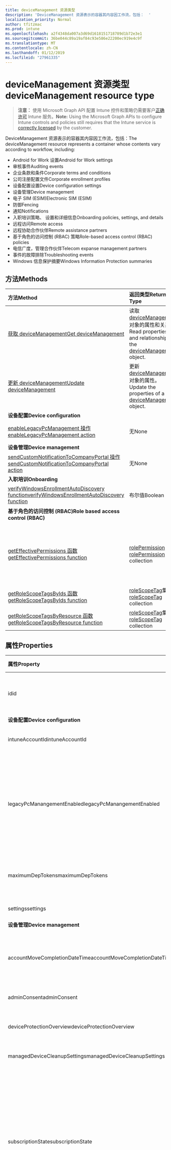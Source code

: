 ```yaml
---
title: deviceManagement 资源类型
description: 'DeviceManagement 资源表示的容器其内容因工作流，包括：  '
localization_priority: Normal
author: tfitzmac
ms.prod: intune
ms.openlocfilehash: a2f4348da007a3d69d1618151718789d1b72e3e1
ms.sourcegitcommit: 36be044c89a19af84c93e586e22200ec919e4c9f
ms.translationtype: MT
ms.contentlocale: zh-CN
ms.lasthandoff: 01/12/2019
ms.locfileid: "27961335"
---
```

# <a name="devicemanagement-resource-type"></a><span data-ttu-id="40a76-103">deviceManagement 资源类型</span><span class="sxs-lookup"><span data-stu-id="40a76-103">deviceManagement resource type</span></span>

> <span data-ttu-id="40a76-104">**注意：** 使用 Microsoft Graph API 配置 Intune 控件和策略仍需要客户[正确许可](https://go.microsoft.com/fwlink/?linkid=839381) Intune 服务。</span><span class="sxs-lookup"><span data-stu-id="40a76-104">**Note:** Using the Microsoft Graph APIs to configure Intune controls and policies still requires that the Intune service is [correctly licensed](https://go.microsoft.com/fwlink/?linkid=839381) by the customer.</span></span>

<span data-ttu-id="40a76-105">DeviceManagement 资源表示的容器其内容因工作流，包括：</span><span class="sxs-lookup"><span data-stu-id="40a76-105">The deviceManagement resource represents a container whose contents vary according to workflow, including:</span></span>  

- <span data-ttu-id="40a76-106">Android for Work 设置</span><span class="sxs-lookup"><span data-stu-id="40a76-106">Android for Work settings</span></span>
- <span data-ttu-id="40a76-107">审核事件</span><span class="sxs-lookup"><span data-stu-id="40a76-107">Auditing events</span></span>
- <span data-ttu-id="40a76-108">企业条款和条件</span><span class="sxs-lookup"><span data-stu-id="40a76-108">Corporate terms and conditions</span></span> 
- <span data-ttu-id="40a76-109">公司注册配置文件</span><span class="sxs-lookup"><span data-stu-id="40a76-109">Corporate enrollment profiles</span></span>
- <span data-ttu-id="40a76-110">设备配置设置</span><span class="sxs-lookup"><span data-stu-id="40a76-110">Device configuration settings</span></span>
- <span data-ttu-id="40a76-111">设备管理</span><span class="sxs-lookup"><span data-stu-id="40a76-111">Device management</span></span>
- <span data-ttu-id="40a76-112">电子 SIM (ESIM)</span><span class="sxs-lookup"><span data-stu-id="40a76-112">Electronic SIM (ESIM)</span></span>
- <span data-ttu-id="40a76-113">防御</span><span class="sxs-lookup"><span data-stu-id="40a76-113">Fencing</span></span>
- <span data-ttu-id="40a76-114">通知</span><span class="sxs-lookup"><span data-stu-id="40a76-114">Notifications</span></span>
- <span data-ttu-id="40a76-115">入职培训策略、 设置和详细信息</span><span class="sxs-lookup"><span data-stu-id="40a76-115">Onboarding policies, settings, and details</span></span>
- <span data-ttu-id="40a76-116">远程访问</span><span class="sxs-lookup"><span data-stu-id="40a76-116">Remote access</span></span>
- <span data-ttu-id="40a76-117">远程协助合作伙伴</span><span class="sxs-lookup"><span data-stu-id="40a76-117">Remote assistance partners</span></span>
- <span data-ttu-id="40a76-118">基于角色的访问控制 (RBAC) 策略</span><span class="sxs-lookup"><span data-stu-id="40a76-118">Role-based access control (RBAC) policies</span></span>
- <span data-ttu-id="40a76-119">电信广度，管理合作伙伴</span><span class="sxs-lookup"><span data-stu-id="40a76-119">Telecom expanse management partners</span></span>
- <span data-ttu-id="40a76-120">事件的故障排除</span><span class="sxs-lookup"><span data-stu-id="40a76-120">Troubleshooting events</span></span>
- <span data-ttu-id="40a76-121">Windows 信息保护摘要</span><span class="sxs-lookup"><span data-stu-id="40a76-121">Windows Information Protection summaries</span></span>

## <a name="methods"></a><span data-ttu-id="40a76-122">方法</span><span class="sxs-lookup"><span data-stu-id="40a76-122">Methods</span></span>
|<span data-ttu-id="40a76-123">方法</span><span class="sxs-lookup"><span data-stu-id="40a76-123">Method</span></span>|<span data-ttu-id="40a76-124">返回类型</span><span class="sxs-lookup"><span data-stu-id="40a76-124">Return Type</span></span>|<span data-ttu-id="40a76-125">说明</span><span class="sxs-lookup"><span data-stu-id="40a76-125">Description</span></span>|
|:---|:---|:---|
|[<span data-ttu-id="40a76-126">获取 deviceManagement</span><span class="sxs-lookup"><span data-stu-id="40a76-126">Get deviceManagement</span></span>](../api/intune-shared-devicemanagement-get.md)|<span data-ttu-id="40a76-127">读取 [deviceManagement](../resources/intune-shared-devicemanagement.md) 对象的属性和关系。</span><span class="sxs-lookup"><span data-stu-id="40a76-127">Read properties and relationships of the [deviceManagement](../resources/intune-shared-devicemanagement.md) object.</span></span>|
|[<span data-ttu-id="40a76-128">更新 deviceManagement</span><span class="sxs-lookup"><span data-stu-id="40a76-128">Update deviceManagement</span></span>](../api/intune-shared-devicemanagement-update.md)|<span data-ttu-id="40a76-129">更新 [deviceManagement](../resources/intune-shared-devicemanagement.md) 对象的属性。</span><span class="sxs-lookup"><span data-stu-id="40a76-129">Update the properties of a [deviceManagement](../resources/intune-shared-devicemanagement.md) object.</span></span>|
|<span data-ttu-id="40a76-130">**设备配置**</span><span class="sxs-lookup"><span data-stu-id="40a76-130">**Device configuration**</span></span>|
|[<span data-ttu-id="40a76-131">enableLegacyPcManagement 操作</span><span class="sxs-lookup"><span data-stu-id="40a76-131">enableLegacyPcManagement action</span></span>](../api/intune-shared-devicemanagement-enablelegacypcmanagement.md)|<span data-ttu-id="40a76-132">无</span><span class="sxs-lookup"><span data-stu-id="40a76-132">None</span></span>|<span data-ttu-id="40a76-133">尚未记录</span><span class="sxs-lookup"><span data-stu-id="40a76-133">Not yet documented</span></span>|
|<span data-ttu-id="40a76-134">**设备管理**</span><span class="sxs-lookup"><span data-stu-id="40a76-134">**Device management**</span></span>|
|[<span data-ttu-id="40a76-135">sendCustomNotificationToCompanyPortal 操作</span><span class="sxs-lookup"><span data-stu-id="40a76-135">sendCustomNotificationToCompanyPortal action</span></span>](../api/intune-shared-devicemanagement-sendcustomnotificationtocompanyportal.md)|<span data-ttu-id="40a76-136">无</span><span class="sxs-lookup"><span data-stu-id="40a76-136">None</span></span>|<span data-ttu-id="40a76-137">尚未记录</span><span class="sxs-lookup"><span data-stu-id="40a76-137">Not yet documented</span></span>|
|<span data-ttu-id="40a76-138">**入职培训**</span><span class="sxs-lookup"><span data-stu-id="40a76-138">**Onboarding**</span></span>|
|[<span data-ttu-id="40a76-139">verifyWindowsEnrollmentAutoDiscovery function</span><span class="sxs-lookup"><span data-stu-id="40a76-139">verifyWindowsEnrollmentAutoDiscovery function</span></span>](../api/intune-shared-devicemanagement-verifywindowsenrollmentautodiscovery.md)|<span data-ttu-id="40a76-140">布尔值</span><span class="sxs-lookup"><span data-stu-id="40a76-140">Boolean</span></span>|<span data-ttu-id="40a76-141">尚未记录</span><span class="sxs-lookup"><span data-stu-id="40a76-141">Not yet documented</span></span>|
|<span data-ttu-id="40a76-142">**基于角色的访问控制 (RBAC)**</span><span class="sxs-lookup"><span data-stu-id="40a76-142">**Role based access control (RBAC)**</span></span>|
|[<span data-ttu-id="40a76-143">getEffectivePermissions 函数</span><span class="sxs-lookup"><span data-stu-id="40a76-143">getEffectivePermissions function</span></span>](../api/intune-shared-devicemanagement-geteffectivepermissions.md)|<span data-ttu-id="40a76-144">[rolePermission](../resources/intune-rbac-rolepermission.md) 集合</span><span class="sxs-lookup"><span data-stu-id="40a76-144">[rolePermission](../resources/intune-rbac-rolepermission.md) collection</span></span>|<span data-ttu-id="40a76-145">检索当前验证的用户的有效权限</span><span class="sxs-lookup"><span data-stu-id="40a76-145">Retrieves the effective permissions of the currently authenticated user</span></span>|
|[<span data-ttu-id="40a76-146">getRoleScopeTagsByIds 函数</span><span class="sxs-lookup"><span data-stu-id="40a76-146">getRoleScopeTagsByIds function</span></span>](../api/intune-shared-devicemanagement-getrolescopetagsbyids.md)|<span data-ttu-id="40a76-147">[roleScopeTag](../resources/intune-rbac-rolescopetag.md)集合</span><span class="sxs-lookup"><span data-stu-id="40a76-147">[roleScopeTag](../resources/intune-rbac-rolescopetag.md) collection</span></span>|<span data-ttu-id="40a76-148">尚未记录</span><span class="sxs-lookup"><span data-stu-id="40a76-148">Not yet documented</span></span>|
|[<span data-ttu-id="40a76-149">getRoleScopeTagsByResource 函数</span><span class="sxs-lookup"><span data-stu-id="40a76-149">getRoleScopeTagsByResource function</span></span>](../api/intune-shared-devicemanagement-getrolescopetagsbyresource.md)|<span data-ttu-id="40a76-150">[roleScopeTag](../resources/intune-rbac-rolescopetag.md)集合</span><span class="sxs-lookup"><span data-stu-id="40a76-150">[roleScopeTag](../resources/intune-rbac-rolescopetag.md) collection</span></span>|<span data-ttu-id="40a76-151">尚未记录</span><span class="sxs-lookup"><span data-stu-id="40a76-151">Not yet documented</span></span>|


## <a name="properties"></a><span data-ttu-id="40a76-152">属性</span><span class="sxs-lookup"><span data-stu-id="40a76-152">Properties</span></span>
|<span data-ttu-id="40a76-153">属性</span><span class="sxs-lookup"><span data-stu-id="40a76-153">Property</span></span>|<span data-ttu-id="40a76-154">类型</span><span class="sxs-lookup"><span data-stu-id="40a76-154">Type</span></span>|<span data-ttu-id="40a76-155">说明</span><span class="sxs-lookup"><span data-stu-id="40a76-155">Description</span></span>|
|:---|:---|:---|
|<span data-ttu-id="40a76-156">id</span><span class="sxs-lookup"><span data-stu-id="40a76-156">id</span></span>|<span data-ttu-id="40a76-157">字符串</span><span class="sxs-lookup"><span data-stu-id="40a76-157">String</span></span>|<span data-ttu-id="40a76-158">与设备关联的唯一标识符。</span><span class="sxs-lookup"><span data-stu-id="40a76-158">Unique identifier associated with the device.</span></span>|
|<span data-ttu-id="40a76-159">**设备配置**</span><span class="sxs-lookup"><span data-stu-id="40a76-159">**Device configuration**</span></span>|
|<span data-ttu-id="40a76-160">intuneAccountId</span><span class="sxs-lookup"><span data-stu-id="40a76-160">intuneAccountId</span></span>|<span data-ttu-id="40a76-161">Guid</span><span class="sxs-lookup"><span data-stu-id="40a76-161">Guid</span></span>|<span data-ttu-id="40a76-162">Intune 帐户 ID 给定租户</span><span class="sxs-lookup"><span data-stu-id="40a76-162">Intune Account ID for given tenant</span></span>|
|<span data-ttu-id="40a76-163">legacyPcManangementEnabled</span><span class="sxs-lookup"><span data-stu-id="40a76-163">legacyPcManangementEnabled</span></span>|<span data-ttu-id="40a76-164">Boolean</span><span class="sxs-lookup"><span data-stu-id="40a76-164">Boolean</span></span>|<span data-ttu-id="40a76-165">若要启用非 MDM 属性托管旧 PC 管理此帐户。</span><span class="sxs-lookup"><span data-stu-id="40a76-165">The property to enable Non-MDM managed legacy PC management for this account.</span></span> <span data-ttu-id="40a76-166">此属性是只读的。</span><span class="sxs-lookup"><span data-stu-id="40a76-166">This property is read-only.</span></span>|
|<span data-ttu-id="40a76-167">maximumDepTokens</span><span class="sxs-lookup"><span data-stu-id="40a76-167">maximumDepTokens</span></span>|<span data-ttu-id="40a76-168">Int32</span><span class="sxs-lookup"><span data-stu-id="40a76-168">Int32</span></span>|<span data-ttu-id="40a76-169">允许每个租户的 DEP 令牌的最大数量。</span><span class="sxs-lookup"><span data-stu-id="40a76-169">Maximum number of DEP tokens allowed per-tenant.</span></span>|
|<span data-ttu-id="40a76-170">settings</span><span class="sxs-lookup"><span data-stu-id="40a76-170">settings</span></span>|[<span data-ttu-id="40a76-171">deviceManagementSettings</span><span class="sxs-lookup"><span data-stu-id="40a76-171">deviceManagementSettings</span></span>](../resources/intune-deviceconfig-devicemanagementsettings.md)|<span data-ttu-id="40a76-172">帐户级别设置。</span><span class="sxs-lookup"><span data-stu-id="40a76-172">Account level settings.</span></span>|
|<span data-ttu-id="40a76-173">**设备管理**</span><span class="sxs-lookup"><span data-stu-id="40a76-173">**Device management**</span></span>|
|<span data-ttu-id="40a76-174">accountMoveCompletionDateTime</span><span class="sxs-lookup"><span data-stu-id="40a76-174">accountMoveCompletionDateTime</span></span>|<span data-ttu-id="40a76-175">DateTimeOffset</span><span class="sxs-lookup"><span data-stu-id="40a76-175">DateTimeOffset</span></span>|<span data-ttu-id="40a76-176">日期 & 时间时 scaleunits 之间移动租户数据。</span><span class="sxs-lookup"><span data-stu-id="40a76-176">The date & time when tenant data moved between scaleunits.</span></span>|
|<span data-ttu-id="40a76-177">adminConsent</span><span class="sxs-lookup"><span data-stu-id="40a76-177">adminConsent</span></span>|[<span data-ttu-id="40a76-178">adminConsent</span><span class="sxs-lookup"><span data-stu-id="40a76-178">adminConsent</span></span>](../resources/intune-devices-adminconsent.md)|<span data-ttu-id="40a76-179">管理许可信息。</span><span class="sxs-lookup"><span data-stu-id="40a76-179">Admin consent information.</span></span>|
|<span data-ttu-id="40a76-180">deviceProtectionOverview</span><span class="sxs-lookup"><span data-stu-id="40a76-180">deviceProtectionOverview</span></span>|[<span data-ttu-id="40a76-181">deviceProtectionOverview</span><span class="sxs-lookup"><span data-stu-id="40a76-181">deviceProtectionOverview</span></span>](../resources/intune-devices-deviceprotectionoverview.md)|<span data-ttu-id="40a76-182">设备 protection overview。</span><span class="sxs-lookup"><span data-stu-id="40a76-182">Device protection overview.</span></span>|
|<span data-ttu-id="40a76-183">managedDeviceCleanupSettings</span><span class="sxs-lookup"><span data-stu-id="40a76-183">managedDeviceCleanupSettings</span></span>|[<span data-ttu-id="40a76-184">managedDeviceCleanupSettings</span><span class="sxs-lookup"><span data-stu-id="40a76-184">managedDeviceCleanupSettings</span></span>](../resources/intune-devices-manageddevicecleanupsettings.md)|<span data-ttu-id="40a76-185">设备清理规则</span><span class="sxs-lookup"><span data-stu-id="40a76-185">Device cleanup rule</span></span>|
|<span data-ttu-id="40a76-186">subscriptionState</span><span class="sxs-lookup"><span data-stu-id="40a76-186">subscriptionState</span></span>|[<span data-ttu-id="40a76-187">deviceManagementSubscriptionState</span><span class="sxs-lookup"><span data-stu-id="40a76-187">deviceManagementSubscriptionState</span></span>](../resources/intune-devices-devicemanagementsubscriptionstate.md)|<span data-ttu-id="40a76-188">租户移动设备管理订阅状态。</span><span class="sxs-lookup"><span data-stu-id="40a76-188">Tenant mobile device management subscription state.</span></span> <span data-ttu-id="40a76-189">可取值为：`pending`、`active`、`warning`、`disabled`、`deleted`、`blocked`、`lockedOut`。</span><span class="sxs-lookup"><span data-stu-id="40a76-189">Possible values are: `pending`, `active`, `warning`, `disabled`, `deleted`, `blocked`, `lockedOut`.</span></span>|
|<span data-ttu-id="40a76-190">订阅</span><span class="sxs-lookup"><span data-stu-id="40a76-190">subscriptions</span></span>|[<span data-ttu-id="40a76-191">deviceManagementSubscriptions</span><span class="sxs-lookup"><span data-stu-id="40a76-191">deviceManagementSubscriptions</span></span>](../resources/intune-devices-devicemanagementsubscriptions.md)|<span data-ttu-id="40a76-192">租户的订阅。</span><span class="sxs-lookup"><span data-stu-id="40a76-192">Tenant's Subscription.</span></span> <span data-ttu-id="40a76-193">可取值为：`none`、`intune`、`office365`、`intunePremium`、`intune_EDU`、`intune_SMB`。</span><span class="sxs-lookup"><span data-stu-id="40a76-193">Possible values are: `none`, `intune`, `office365`, `intunePremium`, `intune_EDU`, `intune_SMB`.</span></span>|
|<span data-ttu-id="40a76-194">windowsMalwareOverview</span><span class="sxs-lookup"><span data-stu-id="40a76-194">windowsMalwareOverview</span></span>|[<span data-ttu-id="40a76-195">windowsMalwareOverview</span><span class="sxs-lookup"><span data-stu-id="40a76-195">windowsMalwareOverview</span></span>](../resources/intune-devices-windowsmalwareoverview.md)|<span data-ttu-id="40a76-196">恶意软件 overview for windows 设备。</span><span class="sxs-lookup"><span data-stu-id="40a76-196">Malware overview for windows devices.</span></span>|
|<span data-ttu-id="40a76-197">**入职培训**</span><span class="sxs-lookup"><span data-stu-id="40a76-197">**Onboarding**</span></span>|
|<span data-ttu-id="40a76-198">intuneBrand</span><span class="sxs-lookup"><span data-stu-id="40a76-198">intuneBrand</span></span>|[<span data-ttu-id="40a76-199">intuneBrand</span><span class="sxs-lookup"><span data-stu-id="40a76-199">intuneBrand</span></span>](../resources/intune-onboarding-intunebrand.md)|<span data-ttu-id="40a76-200">intuneBrand 包含在自定义公司门户应用程序以及最终用户网页版门户的外观时使用的数据。</span><span class="sxs-lookup"><span data-stu-id="40a76-200">intuneBrand contains data which is used in customizing the appearance of the Company Portal applications as well as the end user web portal.</span></span>|

## <a name="relationships"></a><span data-ttu-id="40a76-201">关系</span><span class="sxs-lookup"><span data-stu-id="40a76-201">Relationships</span></span>
|<span data-ttu-id="40a76-202">关系</span><span class="sxs-lookup"><span data-stu-id="40a76-202">Relationship</span></span>|<span data-ttu-id="40a76-203">类型</span><span class="sxs-lookup"><span data-stu-id="40a76-203">Type</span></span>|<span data-ttu-id="40a76-204">说明&nbsp;&nbsp;&nbsp;&nbsp;&nbsp;&nbsp;&nbsp;</span><span class="sxs-lookup"><span data-stu-id="40a76-204">Description&nbsp;&nbsp;&nbsp;&nbsp;&nbsp;&nbsp;&nbsp;</span></span>|
|:---|:---|:---|
|<span data-ttu-id="40a76-205">**用于 android**</span><span class="sxs-lookup"><span data-stu-id="40a76-205">**Android for Work**</span></span>|
|<span data-ttu-id="40a76-206">androidDeviceOwnerEnrollmentProfiles</span><span class="sxs-lookup"><span data-stu-id="40a76-206">androidDeviceOwnerEnrollmentProfiles</span></span>|<span data-ttu-id="40a76-207">[androidDeviceOwnerEnrollmentProfile](../resources/intune-androidforwork-androiddeviceownerenrollmentprofile.md)集合</span><span class="sxs-lookup"><span data-stu-id="40a76-207">[androidDeviceOwnerEnrollmentProfile](../resources/intune-androidforwork-androiddeviceownerenrollmentprofile.md) collection</span></span>|<span data-ttu-id="40a76-208">Android 设备所有者注册配置文件实体。</span><span class="sxs-lookup"><span data-stu-id="40a76-208">Android device owner enrollment profile entities.</span></span>|
|<span data-ttu-id="40a76-209">androidForWorkAppConfigurationSchemas</span><span class="sxs-lookup"><span data-stu-id="40a76-209">androidForWorkAppConfigurationSchemas</span></span>|<span data-ttu-id="40a76-210">[androidForWorkAppConfigurationSchema](../resources/intune-androidforwork-androidforworkappconfigurationschema.md) 集合</span><span class="sxs-lookup"><span data-stu-id="40a76-210">[androidForWorkAppConfigurationSchema](../resources/intune-androidforwork-androidforworkappconfigurationschema.md) collection</span></span>|<span data-ttu-id="40a76-211">Android for Work 应用配置架构实体。</span><span class="sxs-lookup"><span data-stu-id="40a76-211">Android for Work app configuration schema entities.</span></span>|
|<span data-ttu-id="40a76-212">androidForWorkEnrollmentProfiles</span><span class="sxs-lookup"><span data-stu-id="40a76-212">androidForWorkEnrollmentProfiles</span></span>|<span data-ttu-id="40a76-213">[androidForWorkEnrollmentProfile](../resources/intune-androidforwork-androidforworkenrollmentprofile.md) 集合</span><span class="sxs-lookup"><span data-stu-id="40a76-213">[androidForWorkEnrollmentProfile](../resources/intune-androidforwork-androidforworkenrollmentprofile.md) collection</span></span>|<span data-ttu-id="40a76-214">Android for Work 注册配置文件实体。</span><span class="sxs-lookup"><span data-stu-id="40a76-214">Android for Work enrollment profile entities.</span></span>|
|<span data-ttu-id="40a76-215">androidForWorkSettings</span><span class="sxs-lookup"><span data-stu-id="40a76-215">androidForWorkSettings</span></span>|[<span data-ttu-id="40a76-216">androidForWorkSettings</span><span class="sxs-lookup"><span data-stu-id="40a76-216">androidForWorkSettings</span></span>](../resources/intune-androidforwork-androidforworksettings.md)|<span data-ttu-id="40a76-217">Android for Work 设置单例实体。</span><span class="sxs-lookup"><span data-stu-id="40a76-217">The singleton Android for Work settings entity.</span></span>|
|<span data-ttu-id="40a76-218">androidManagedStoreAccountEnterpriseSettings</span><span class="sxs-lookup"><span data-stu-id="40a76-218">androidManagedStoreAccountEnterpriseSettings</span></span>|[<span data-ttu-id="40a76-219">androidManagedStoreAccountEnterpriseSettings</span><span class="sxs-lookup"><span data-stu-id="40a76-219">androidManagedStoreAccountEnterpriseSettings</span></span>](../resources/intune-androidforwork-androidmanagedstoreaccountenterprisesettings.md)|<span data-ttu-id="40a76-220">Android 托管 singleton 存储帐户企业设置实体。</span><span class="sxs-lookup"><span data-stu-id="40a76-220">The singleton Android managed store account enterprise settings entity.</span></span>|
|<span data-ttu-id="40a76-221">androidManagedStoreAppConfigurationSchemas</span><span class="sxs-lookup"><span data-stu-id="40a76-221">androidManagedStoreAppConfigurationSchemas</span></span>|<span data-ttu-id="40a76-222">[androidManagedStoreAppConfigurationSchema](../resources/intune-androidforwork-androidmanagedstoreappconfigurationschema.md)集合</span><span class="sxs-lookup"><span data-stu-id="40a76-222">[androidManagedStoreAppConfigurationSchema](../resources/intune-androidforwork-androidmanagedstoreappconfigurationschema.md) collection</span></span>|<span data-ttu-id="40a76-223">Android 企业应用程序配置架构实体。</span><span class="sxs-lookup"><span data-stu-id="40a76-223">Android Enterprise app configuration schema entities.</span></span>|
|<span data-ttu-id="40a76-224">**审核**</span><span class="sxs-lookup"><span data-stu-id="40a76-224">**Auditing**</span></span>|
|<span data-ttu-id="40a76-225">auditEvents</span><span class="sxs-lookup"><span data-stu-id="40a76-225">auditEvents</span></span>|<span data-ttu-id="40a76-226">[auditEvent](../resources/intune-auditing-auditevent.md) 集合</span><span class="sxs-lookup"><span data-stu-id="40a76-226">[auditEvent](../resources/intune-auditing-auditevent.md) collection</span></span>|<span data-ttu-id="40a76-227">审核事件</span><span class="sxs-lookup"><span data-stu-id="40a76-227">The Audit Events</span></span>|
|<span data-ttu-id="40a76-228">**公司术语**</span><span class="sxs-lookup"><span data-stu-id="40a76-228">**Company terms**</span></span>|
|<span data-ttu-id="40a76-229">termsAndConditions</span><span class="sxs-lookup"><span data-stu-id="40a76-229">termsAndConditions</span></span>|<span data-ttu-id="40a76-230">[termsAndConditions](../resources/intune-companyterms-termsandconditions.md) 集合</span><span class="sxs-lookup"><span data-stu-id="40a76-230">[termsAndConditions](../resources/intune-companyterms-termsandconditions.md) collection</span></span>|<span data-ttu-id="40a76-231">与公司的设备管理关联的条款和条件。</span><span class="sxs-lookup"><span data-stu-id="40a76-231">The terms and conditions associated with device management of the company.</span></span>|
|<span data-ttu-id="40a76-232">**公司注册**</span><span class="sxs-lookup"><span data-stu-id="40a76-232">**Corporate enrollment**</span></span>|
|<span data-ttu-id="40a76-233">enrollmentProfiles</span><span class="sxs-lookup"><span data-stu-id="40a76-233">enrollmentProfiles</span></span>|<span data-ttu-id="40a76-234">[enrollmentProfile](../resources/intune-enrollment-enrollmentprofile.md)集合</span><span class="sxs-lookup"><span data-stu-id="40a76-234">[enrollmentProfile](../resources/intune-enrollment-enrollmentprofile.md) collection</span></span>|<span data-ttu-id="40a76-235">注册配置文件。</span><span class="sxs-lookup"><span data-stu-id="40a76-235">The enrollment profiles.</span></span>|
|<span data-ttu-id="40a76-236">importedAppleDeviceIdentities</span><span class="sxs-lookup"><span data-stu-id="40a76-236">importedAppleDeviceIdentities</span></span>|<span data-ttu-id="40a76-237">[importedAppleDeviceIdentity](../resources/intune-enrollment-importedappledeviceidentity.md)集合</span><span class="sxs-lookup"><span data-stu-id="40a76-237">[importedAppleDeviceIdentity](../resources/intune-enrollment-importedappledeviceidentity.md) collection</span></span>|<span data-ttu-id="40a76-238">导入的 Apple 设备标识。</span><span class="sxs-lookup"><span data-stu-id="40a76-238">The imported Apple device identities.</span></span>|
|<span data-ttu-id="40a76-239">importedDeviceIdentities</span><span class="sxs-lookup"><span data-stu-id="40a76-239">importedDeviceIdentities</span></span>|<span data-ttu-id="40a76-240">[importedDeviceIdentity](../resources/intune-enrollment-importeddeviceidentity.md)集合</span><span class="sxs-lookup"><span data-stu-id="40a76-240">[importedDeviceIdentity](../resources/intune-enrollment-importeddeviceidentity.md) collection</span></span>|<span data-ttu-id="40a76-241">导入的设备标识。</span><span class="sxs-lookup"><span data-stu-id="40a76-241">The imported device identities.</span></span>|
|<span data-ttu-id="40a76-242">**设备配置**</span><span class="sxs-lookup"><span data-stu-id="40a76-242">**Device configuration**</span></span>|
|<span data-ttu-id="40a76-243">advancedThreatProtectionOnboardingStateSummary</span><span class="sxs-lookup"><span data-stu-id="40a76-243">advancedThreatProtectionOnboardingStateSummary</span></span>|[<span data-ttu-id="40a76-244">advancedThreatProtectionOnboardingStateSummary</span><span class="sxs-lookup"><span data-stu-id="40a76-244">advancedThreatProtectionOnboardingStateSummary</span></span>](../resources/intune-deviceconfig-advancedthreatprotectiononboardingstatesummary.md)|<span data-ttu-id="40a76-245">此帐户 ATP 入职培训状态摘要状态。</span><span class="sxs-lookup"><span data-stu-id="40a76-245">The summary state of ATP onboarding state for this account.</span></span>|
|<span data-ttu-id="40a76-246">cartToClassAssociations</span><span class="sxs-lookup"><span data-stu-id="40a76-246">cartToClassAssociations</span></span>|<span data-ttu-id="40a76-247">[cartToClassAssociation](../resources/intune-deviceconfig-carttoclassassociation.md)集合</span><span class="sxs-lookup"><span data-stu-id="40a76-247">[cartToClassAssociation](../resources/intune-deviceconfig-carttoclassassociation.md) collection</span></span>|<span data-ttu-id="40a76-248">类关联到购物车。</span><span class="sxs-lookup"><span data-stu-id="40a76-248">The Cart To Class Associations.</span></span>|
|<span data-ttu-id="40a76-249">deviceCompliancePolicies</span><span class="sxs-lookup"><span data-stu-id="40a76-249">deviceCompliancePolicies</span></span>|<span data-ttu-id="40a76-250">[deviceCompliancePolicy](../resources/intune-deviceconfig-devicecompliancepolicy.md) 集合</span><span class="sxs-lookup"><span data-stu-id="40a76-250">[deviceCompliancePolicy](../resources/intune-deviceconfig-devicecompliancepolicy.md) collection</span></span>|<span data-ttu-id="40a76-251">设备符合性策略。</span><span class="sxs-lookup"><span data-stu-id="40a76-251">The device compliance policies.</span></span>|
|<span data-ttu-id="40a76-252">deviceCompliancePolicyDeviceStateSummary</span><span class="sxs-lookup"><span data-stu-id="40a76-252">deviceCompliancePolicyDeviceStateSummary</span></span>|[<span data-ttu-id="40a76-253">deviceCompliancePolicyDeviceStateSummary</span><span class="sxs-lookup"><span data-stu-id="40a76-253">deviceCompliancePolicyDeviceStateSummary</span></span>](../resources/intune-deviceconfig-devicecompliancepolicydevicestatesummary.md)|<span data-ttu-id="40a76-254">此帐户的设备符合性状态摘要。</span><span class="sxs-lookup"><span data-stu-id="40a76-254">The device compliance state summary for this account.</span></span>|
|<span data-ttu-id="40a76-255">deviceCompliancePolicySettingStateSummaries</span><span class="sxs-lookup"><span data-stu-id="40a76-255">deviceCompliancePolicySettingStateSummaries</span></span>|<span data-ttu-id="40a76-256">[deviceCompliancePolicySettingStateSummary](../resources/intune-deviceconfig-devicecompliancepolicysettingstatesummary.md) 集合</span><span class="sxs-lookup"><span data-stu-id="40a76-256">[deviceCompliancePolicySettingStateSummary](../resources/intune-deviceconfig-devicecompliancepolicysettingstatesummary.md) collection</span></span>|<span data-ttu-id="40a76-257">此帐户的符合性设置的摘要状态。</span><span class="sxs-lookup"><span data-stu-id="40a76-257">The summary states of compliance policy settings for this account.</span></span>|
|<span data-ttu-id="40a76-258">deviceConfigurationConflictSummary</span><span class="sxs-lookup"><span data-stu-id="40a76-258">deviceConfigurationConflictSummary</span></span>|<span data-ttu-id="40a76-259">[deviceConfigurationConflictSummary](../resources/intune-deviceconfig-deviceconfigurationconflictsummary.md)集合</span><span class="sxs-lookup"><span data-stu-id="40a76-259">[deviceConfigurationConflictSummary](../resources/intune-deviceconfig-deviceconfigurationconflictsummary.md) collection</span></span>|<span data-ttu-id="40a76-260">此帐户的冲突状态中的策略的摘要。</span><span class="sxs-lookup"><span data-stu-id="40a76-260">Summary of policies in conflict state for this account.</span></span>|
|<span data-ttu-id="40a76-261">deviceConfigurationDeviceStateSummaries</span><span class="sxs-lookup"><span data-stu-id="40a76-261">deviceConfigurationDeviceStateSummaries</span></span>|[<span data-ttu-id="40a76-262">deviceConfigurationDeviceStateSummary</span><span class="sxs-lookup"><span data-stu-id="40a76-262">deviceConfigurationDeviceStateSummary</span></span>](../resources/intune-deviceconfig-deviceconfigurationdevicestatesummary.md)|<span data-ttu-id="40a76-263">此帐户的设备配置设备状态摘要。</span><span class="sxs-lookup"><span data-stu-id="40a76-263">The device configuration device state summary for this account.</span></span>|
|<span data-ttu-id="40a76-264">deviceConfigurationRestrictedAppsViolations</span><span class="sxs-lookup"><span data-stu-id="40a76-264">deviceConfigurationRestrictedAppsViolations</span></span>|<span data-ttu-id="40a76-265">[restrictedAppsViolation](../resources/intune-deviceconfig-restrictedappsviolation.md)集合</span><span class="sxs-lookup"><span data-stu-id="40a76-265">[restrictedAppsViolation](../resources/intune-deviceconfig-restrictedappsviolation.md) collection</span></span>|<span data-ttu-id="40a76-266">限制为此帐户的应用程序冲突。</span><span class="sxs-lookup"><span data-stu-id="40a76-266">Restricted apps violations for this account.</span></span>|
|<span data-ttu-id="40a76-267">deviceConfigurations</span><span class="sxs-lookup"><span data-stu-id="40a76-267">deviceConfigurations</span></span>|<span data-ttu-id="40a76-268">[deviceConfiguration](../resources/intune-deviceconfig-deviceconfiguration.md) 集合</span><span class="sxs-lookup"><span data-stu-id="40a76-268">[deviceConfiguration](../resources/intune-deviceconfig-deviceconfiguration.md) collection</span></span>|<span data-ttu-id="40a76-269">设备配置。</span><span class="sxs-lookup"><span data-stu-id="40a76-269">The device configurations.</span></span>|
|<span data-ttu-id="40a76-270">deviceConfigurationUserStateSummaries</span><span class="sxs-lookup"><span data-stu-id="40a76-270">deviceConfigurationUserStateSummaries</span></span>|[<span data-ttu-id="40a76-271">deviceConfigurationUserStateSummary</span><span class="sxs-lookup"><span data-stu-id="40a76-271">deviceConfigurationUserStateSummary</span></span>](../resources/intune-deviceconfig-deviceconfigurationuserstatesummary.md)|<span data-ttu-id="40a76-272">设备配置用户状态为此帐户摘要。</span><span class="sxs-lookup"><span data-stu-id="40a76-272">The device configuration user state summary for this account.</span></span>|
|<span data-ttu-id="40a76-273">iosUpdateStatuses</span><span class="sxs-lookup"><span data-stu-id="40a76-273">iosUpdateStatuses</span></span>|<span data-ttu-id="40a76-274">[iosUpdateDeviceStatus](../resources/intune-deviceconfig-iosupdatedevicestatus.md) 集合</span><span class="sxs-lookup"><span data-stu-id="40a76-274">[iosUpdateDeviceStatus](../resources/intune-deviceconfig-iosupdatedevicestatus.md) collection</span></span>|<span data-ttu-id="40a76-275">此帐户的 IOS 软件更新安装状态。</span><span class="sxs-lookup"><span data-stu-id="40a76-275">The IOS software update installation statuses for this account.</span></span>|
|<span data-ttu-id="40a76-276">ndesConnectors</span><span class="sxs-lookup"><span data-stu-id="40a76-276">ndesConnectors</span></span>|<span data-ttu-id="40a76-277">[ndesConnector](../resources/intune-deviceconfig-ndesconnector.md)集合</span><span class="sxs-lookup"><span data-stu-id="40a76-277">[ndesConnector](../resources/intune-deviceconfig-ndesconnector.md) collection</span></span>|<span data-ttu-id="40a76-278">此帐户 Ndes 连接器的集合。</span><span class="sxs-lookup"><span data-stu-id="40a76-278">The collection of Ndes connectors for this account.</span></span>|
|<span data-ttu-id="40a76-279">softwareUpdateStatusSummary</span><span class="sxs-lookup"><span data-stu-id="40a76-279">softwareUpdateStatusSummary</span></span>|[<span data-ttu-id="40a76-280">softwareUpdateStatusSummary</span><span class="sxs-lookup"><span data-stu-id="40a76-280">softwareUpdateStatusSummary</span></span>](../resources/intune-deviceconfig-softwareupdatestatussummary.md)|<span data-ttu-id="40a76-281">软件更新状态摘要。</span><span class="sxs-lookup"><span data-stu-id="40a76-281">The software update status summary.</span></span>|
|<span data-ttu-id="40a76-282">**设备管理**</span><span class="sxs-lookup"><span data-stu-id="40a76-282">**Device management**</span></span>|
|<span data-ttu-id="40a76-283">applePushNotificationCertificate</span><span class="sxs-lookup"><span data-stu-id="40a76-283">applePushNotificationCertificate</span></span>|[<span data-ttu-id="40a76-284">applePushNotificationCertificate</span><span class="sxs-lookup"><span data-stu-id="40a76-284">applePushNotificationCertificate</span></span>](../resources/intune-devices-applepushnotificationcertificate.md)|<span data-ttu-id="40a76-285">Apple 推送通知证书。</span><span class="sxs-lookup"><span data-stu-id="40a76-285">Apple push notification certificate.</span></span>|
|<span data-ttu-id="40a76-286">dataSharingConsents</span><span class="sxs-lookup"><span data-stu-id="40a76-286">dataSharingConsents</span></span>|<span data-ttu-id="40a76-287">[dataSharingConsent](../resources/intune-devices-datasharingconsent.md)集合</span><span class="sxs-lookup"><span data-stu-id="40a76-287">[dataSharingConsent](../resources/intune-devices-datasharingconsent.md) collection</span></span>|<span data-ttu-id="40a76-288">数据共享同意。</span><span class="sxs-lookup"><span data-stu-id="40a76-288">Data sharing consents.</span></span>|
|<span data-ttu-id="40a76-289">detectedApps</span><span class="sxs-lookup"><span data-stu-id="40a76-289">detectedApps</span></span>|<span data-ttu-id="40a76-290">[detectedApp](../resources/intune-devices-detectedapp.md) 集合</span><span class="sxs-lookup"><span data-stu-id="40a76-290">[detectedApp](../resources/intune-devices-detectedapp.md) collection</span></span>|<span data-ttu-id="40a76-291">检测到与设备关联的应用的列表。</span><span class="sxs-lookup"><span data-stu-id="40a76-291">The list of detected apps associated with a device.</span></span>|
|<span data-ttu-id="40a76-292">deviceManagementScripts</span><span class="sxs-lookup"><span data-stu-id="40a76-292">deviceManagementScripts</span></span>|<span data-ttu-id="40a76-293">[deviceManagementScript](../resources/intune-devices-devicemanagementscript.md)集合</span><span class="sxs-lookup"><span data-stu-id="40a76-293">[deviceManagementScript](../resources/intune-devices-devicemanagementscript.md) collection</span></span>|<span data-ttu-id="40a76-294">设备管理脚本租户相关联的列表。</span><span class="sxs-lookup"><span data-stu-id="40a76-294">The list of device management scripts associated with the tenant.</span></span>|
|<span data-ttu-id="40a76-295">managedDeviceOverview</span><span class="sxs-lookup"><span data-stu-id="40a76-295">managedDeviceOverview</span></span>|[<span data-ttu-id="40a76-296">managedDeviceOverview</span><span class="sxs-lookup"><span data-stu-id="40a76-296">managedDeviceOverview</span></span>](../resources/intune-devices-manageddeviceoverview.md)|<span data-ttu-id="40a76-297">设备概述</span><span class="sxs-lookup"><span data-stu-id="40a76-297">Device overview</span></span>|
|<span data-ttu-id="40a76-298">managedDevices</span><span class="sxs-lookup"><span data-stu-id="40a76-298">managedDevices</span></span>|<span data-ttu-id="40a76-299">[managedDevice](../resources/intune-devices-manageddevice.md) 集合</span><span class="sxs-lookup"><span data-stu-id="40a76-299">[managedDevice](../resources/intune-devices-manageddevice.md) collection</span></span>|<span data-ttu-id="40a76-300">托管设备列表。</span><span class="sxs-lookup"><span data-stu-id="40a76-300">The list of managed devices.</span></span>|
|<span data-ttu-id="40a76-301">remoteActionAudits</span><span class="sxs-lookup"><span data-stu-id="40a76-301">remoteActionAudits</span></span>|<span data-ttu-id="40a76-302">[remoteActionAudit](../resources/intune-devices-remoteactionaudit.md)集合</span><span class="sxs-lookup"><span data-stu-id="40a76-302">[remoteActionAudit](../resources/intune-devices-remoteactionaudit.md) collection</span></span>|<span data-ttu-id="40a76-303">使用租户审核的设备远程操作的列表。</span><span class="sxs-lookup"><span data-stu-id="40a76-303">The list of device remote action audits with the tenant.</span></span>|
|<span data-ttu-id="40a76-304">windowsMalwareInformation</span><span class="sxs-lookup"><span data-stu-id="40a76-304">windowsMalwareInformation</span></span>|<span data-ttu-id="40a76-305">[windowsMalwareInformation](../resources/intune-devices-windowsmalwareinformation.md)集合</span><span class="sxs-lookup"><span data-stu-id="40a76-305">[windowsMalwareInformation](../resources/intune-devices-windowsmalwareinformation.md) collection</span></span>|<span data-ttu-id="40a76-306">受影响的恶意软件为租户中的列表。</span><span class="sxs-lookup"><span data-stu-id="40a76-306">The list of affected malware in the tenant.</span></span>|
|<span data-ttu-id="40a76-307">**注册**</span><span class="sxs-lookup"><span data-stu-id="40a76-307">**Enrollment**</span></span>|
|<span data-ttu-id="40a76-308">depOnboardingSettings</span><span class="sxs-lookup"><span data-stu-id="40a76-308">depOnboardingSettings</span></span>|<span data-ttu-id="40a76-309">[depOnboardingSetting](../resources/intune-enrollment-deponboardingsetting.md)集合</span><span class="sxs-lookup"><span data-stu-id="40a76-309">[depOnboardingSetting](../resources/intune-enrollment-deponboardingsetting.md) collection</span></span>|<span data-ttu-id="40a76-310">多个 DEP 标记每个租户的此集合。</span><span class="sxs-lookup"><span data-stu-id="40a76-310">This collections of multiple DEP tokens per-tenant.</span></span>|
|<span data-ttu-id="40a76-311">importedDeviceIdentities</span><span class="sxs-lookup"><span data-stu-id="40a76-311">importedDeviceIdentities</span></span>|<span data-ttu-id="40a76-312">[importedDeviceIdentity](../resources/intune-enrollment-importeddeviceidentity.md)集合</span><span class="sxs-lookup"><span data-stu-id="40a76-312">[importedDeviceIdentity](../resources/intune-enrollment-importeddeviceidentity.md) collection</span></span>|<span data-ttu-id="40a76-313">导入的设备标识。</span><span class="sxs-lookup"><span data-stu-id="40a76-313">The imported device identities.</span></span>|
|<span data-ttu-id="40a76-314">importedWindowsAutopilotDeviceIdentities</span><span class="sxs-lookup"><span data-stu-id="40a76-314">importedWindowsAutopilotDeviceIdentities</span></span>|<span data-ttu-id="40a76-315">[importedWindowsAutopilotDeviceIdentity](../resources/intune-enrollment-importedwindowsautopilotdeviceidentity.md) 集合</span><span class="sxs-lookup"><span data-stu-id="40a76-315">[importedWindowsAutopilotDeviceIdentity](../resources/intune-enrollment-importedwindowsautopilotdeviceidentity.md) collection</span></span>|<span data-ttu-id="40a76-316">导入的 Windows AutoPilot 设备的集合。</span><span class="sxs-lookup"><span data-stu-id="40a76-316">Collection of imported Windows autopilot devices.</span></span>|
|<span data-ttu-id="40a76-317">importedWindowsAutopilotDeviceIdentityUploads</span><span class="sxs-lookup"><span data-stu-id="40a76-317">importedWindowsAutopilotDeviceIdentityUploads</span></span>|<span data-ttu-id="40a76-318">[importedWindowsAutopilotDeviceIdentityUpload](../resources/intune-enrollment-importedwindowsautopilotdeviceidentityupload.md)集合</span><span class="sxs-lookup"><span data-stu-id="40a76-318">[importedWindowsAutopilotDeviceIdentityUpload](../resources/intune-enrollment-importedwindowsautopilotdeviceidentityupload.md) collection</span></span>|<span data-ttu-id="40a76-319">Windows 自动执行某些操作设备上载的集合。</span><span class="sxs-lookup"><span data-stu-id="40a76-319">Collection of Windows autopilot devices upload.</span></span>|
|<span data-ttu-id="40a76-320">windowsAutopilotDeploymentProfiles</span><span class="sxs-lookup"><span data-stu-id="40a76-320">windowsAutopilotDeploymentProfiles</span></span>|<span data-ttu-id="40a76-321">[windowsAutopilotDeploymentProfile](../resources/intune-enrollment-windowsautopilotdeploymentprofile.md)集合</span><span class="sxs-lookup"><span data-stu-id="40a76-321">[windowsAutopilotDeploymentProfile](../resources/intune-enrollment-windowsautopilotdeploymentprofile.md) collection</span></span>|<span data-ttu-id="40a76-322">Windows 自动试点部署配置文件</span><span class="sxs-lookup"><span data-stu-id="40a76-322">Windows auto pilot deployment profiles</span></span>|
|<span data-ttu-id="40a76-323">windowsAutopilotDeviceIdentities</span><span class="sxs-lookup"><span data-stu-id="40a76-323">windowsAutopilotDeviceIdentities</span></span>|<span data-ttu-id="40a76-324">[windowsAutopilotDeviceIdentity](../resources/intune-enrollment-windowsautopilotdeviceidentity.md)集合</span><span class="sxs-lookup"><span data-stu-id="40a76-324">[windowsAutopilotDeviceIdentity](../resources/intune-enrollment-windowsautopilotdeviceidentity.md) collection</span></span>|<span data-ttu-id="40a76-325">Windows 自动执行某些操作设备标识包含集合。</span><span class="sxs-lookup"><span data-stu-id="40a76-325">The Windows autopilot device identities contained collection.</span></span>|
|<span data-ttu-id="40a76-326">windowsAutopilotSettings</span><span class="sxs-lookup"><span data-stu-id="40a76-326">windowsAutopilotSettings</span></span>|[<span data-ttu-id="40a76-327">windowsAutopilotSettings</span><span class="sxs-lookup"><span data-stu-id="40a76-327">windowsAutopilotSettings</span></span>](../resources/intune-enrollment-windowsautopilotsettings.md)|<span data-ttu-id="40a76-328">Windows 自动执行某些操作帐户设置。</span><span class="sxs-lookup"><span data-stu-id="40a76-328">The Windows autopilot account settings.</span></span>|
|<span data-ttu-id="40a76-329">**嵌入的 SIM**</span><span class="sxs-lookup"><span data-stu-id="40a76-329">**Embedded SIM**</span></span>|
|<span data-ttu-id="40a76-330">embeddedSIMActivationCodePools</span><span class="sxs-lookup"><span data-stu-id="40a76-330">embeddedSIMActivationCodePools</span></span>|<span data-ttu-id="40a76-331">[embeddedSIMActivationCodePool](../resources/intune-esim-embeddedsimactivationcodepool.md)集合</span><span class="sxs-lookup"><span data-stu-id="40a76-331">[embeddedSIMActivationCodePool](../resources/intune-esim-embeddedsimactivationcodepool.md) collection</span></span>|<span data-ttu-id="40a76-332">嵌入的 SIM 激活代码池创建的此帐户。</span><span class="sxs-lookup"><span data-stu-id="40a76-332">The embedded SIM activation code pools created by this account.</span></span>|
|<span data-ttu-id="40a76-333">**防御**</span><span class="sxs-lookup"><span data-stu-id="40a76-333">**Fencing**</span></span>|
|<span data-ttu-id="40a76-334">managementConditions</span><span class="sxs-lookup"><span data-stu-id="40a76-334">managementConditions</span></span>|<span data-ttu-id="40a76-335">[managementCondition](../resources/intune-fencing-managementcondition.md)集合</span><span class="sxs-lookup"><span data-stu-id="40a76-335">[managementCondition](../resources/intune-fencing-managementcondition.md) collection</span></span>|<span data-ttu-id="40a76-336">与公司的设备管理相关的管理条件。</span><span class="sxs-lookup"><span data-stu-id="40a76-336">The management conditions associated with device management of the company.</span></span>|
|<span data-ttu-id="40a76-337">managementConditionStatements</span><span class="sxs-lookup"><span data-stu-id="40a76-337">managementConditionStatements</span></span>|<span data-ttu-id="40a76-338">[managementConditionStatement](../resources/intune-fencing-managementconditionstatement.md)集合</span><span class="sxs-lookup"><span data-stu-id="40a76-338">[managementConditionStatement](../resources/intune-fencing-managementconditionstatement.md) collection</span></span>|<span data-ttu-id="40a76-339">设备管理的公司相关联的管理条件语句。</span><span class="sxs-lookup"><span data-stu-id="40a76-339">The management condition statements associated with device management of the company.</span></span>|
|<span data-ttu-id="40a76-340">**通知**</span><span class="sxs-lookup"><span data-stu-id="40a76-340">**Notifications**</span></span>|
|<span data-ttu-id="40a76-341">notificationMessageTemplates</span><span class="sxs-lookup"><span data-stu-id="40a76-341">notificationMessageTemplates</span></span>|<span data-ttu-id="40a76-342">[notificationMessageTemplate](../resources/intune-notification-notificationmessagetemplate.md) 集合</span><span class="sxs-lookup"><span data-stu-id="40a76-342">[notificationMessageTemplate](../resources/intune-notification-notificationmessagetemplate.md) collection</span></span>|<span data-ttu-id="40a76-343">通知消息模板。</span><span class="sxs-lookup"><span data-stu-id="40a76-343">The Notification Message Templates.</span></span>|
|<span data-ttu-id="40a76-344">**入职培训**</span><span class="sxs-lookup"><span data-stu-id="40a76-344">**Onboarding**</span></span>|
|<span data-ttu-id="40a76-345">conditionalAccessSettings</span><span class="sxs-lookup"><span data-stu-id="40a76-345">conditionalAccessSettings</span></span>|[<span data-ttu-id="40a76-346">onPremisesConditionalAccessSettings</span><span class="sxs-lookup"><span data-stu-id="40a76-346">onPremisesConditionalAccessSettings</span></span>](../resources/intune-onboarding-onpremisesconditionalaccesssettings.md)|<span data-ttu-id="40a76-347">Exchange 本地条件访问设置。</span><span class="sxs-lookup"><span data-stu-id="40a76-347">The Exchange on premises conditional access settings.</span></span> <span data-ttu-id="40a76-348">本地条件访问需要设备注册并符合邮件访问要求</span><span class="sxs-lookup"><span data-stu-id="40a76-348">On premises conditional access will require devices to be both enrolled and compliant for mail access</span></span>|
|<span data-ttu-id="40a76-349">deviceCategories</span><span class="sxs-lookup"><span data-stu-id="40a76-349">deviceCategories</span></span>|<span data-ttu-id="40a76-350">[deviceCategory](../resources/intune-shared-devicecategory.md) 集合</span><span class="sxs-lookup"><span data-stu-id="40a76-350">[deviceCategory](../resources/intune-shared-devicecategory.md) collection</span></span>|<span data-ttu-id="40a76-351">租户的设备类别列表。</span><span class="sxs-lookup"><span data-stu-id="40a76-351">The list of device categories with the tenant.</span></span>|
|<span data-ttu-id="40a76-352">deviceEnrollmentConfigurations</span><span class="sxs-lookup"><span data-stu-id="40a76-352">deviceEnrollmentConfigurations</span></span>|<span data-ttu-id="40a76-353">[deviceEnrollmentConfiguration](../resources/intune-onboarding-deviceenrollmentconfiguration.md) 集合</span><span class="sxs-lookup"><span data-stu-id="40a76-353">[deviceEnrollmentConfiguration](../resources/intune-onboarding-deviceenrollmentconfiguration.md) collection</span></span>|<span data-ttu-id="40a76-354">设备注册配置列表</span><span class="sxs-lookup"><span data-stu-id="40a76-354">The list of device enrollment configurations</span></span>|
|<span data-ttu-id="40a76-355">deviceManagementPartners</span><span class="sxs-lookup"><span data-stu-id="40a76-355">deviceManagementPartners</span></span>|<span data-ttu-id="40a76-356">[deviceManagementPartner](../resources/intune-onboarding-devicemanagementpartner.md) 集合</span><span class="sxs-lookup"><span data-stu-id="40a76-356">[deviceManagementPartner](../resources/intune-onboarding-devicemanagementpartner.md) collection</span></span>|<span data-ttu-id="40a76-357">由租户配置的设备管理合作伙伴列表。</span><span class="sxs-lookup"><span data-stu-id="40a76-357">The list of Device Management Partners configured by the tenant.</span></span>|
|<span data-ttu-id="40a76-358">exchangeConnectors</span><span class="sxs-lookup"><span data-stu-id="40a76-358">exchangeConnectors</span></span>|<span data-ttu-id="40a76-359">[deviceManagementExchangeConnector](../resources/intune-onboarding-devicemanagementexchangeconnector.md) 集合</span><span class="sxs-lookup"><span data-stu-id="40a76-359">[deviceManagementExchangeConnector](../resources/intune-onboarding-devicemanagementexchangeconnector.md) collection</span></span>|<span data-ttu-id="40a76-360">由租户配置的 Exchange 连接器列表。</span><span class="sxs-lookup"><span data-stu-id="40a76-360">The list of Exchange Connectors configured by the tenant.</span></span>|
|<span data-ttu-id="40a76-361">exchangeOnPremisesPolicies</span><span class="sxs-lookup"><span data-stu-id="40a76-361">exchangeOnPremisesPolicies</span></span>|<span data-ttu-id="40a76-362">[deviceManagementExchangeOnPremisesPolicy](../resources/intune-onboarding-devicemanagementexchangeonpremisespolicy.md)集合</span><span class="sxs-lookup"><span data-stu-id="40a76-362">[deviceManagementExchangeOnPremisesPolicy](../resources/intune-onboarding-devicemanagementexchangeonpremisespolicy.md) collection</span></span>|<span data-ttu-id="40a76-363">由租户配置 Exchange 上 Premisis 策略的列表。</span><span class="sxs-lookup"><span data-stu-id="40a76-363">The list of Exchange On Premisis policies configured by the tenant.</span></span>|
|<span data-ttu-id="40a76-364">exchangeOnPremisesPolicy</span><span class="sxs-lookup"><span data-stu-id="40a76-364">exchangeOnPremisesPolicy</span></span>|[<span data-ttu-id="40a76-365">deviceManagementExchangeOnPremisesPolicy</span><span class="sxs-lookup"><span data-stu-id="40a76-365">deviceManagementExchangeOnPremisesPolicy</span></span>](../resources/intune-onboarding-devicemanagementexchangeonpremisespolicy.md)|<span data-ttu-id="40a76-366">用于控制对本地 Exchange 的移动设备访问策略</span><span class="sxs-lookup"><span data-stu-id="40a76-366">The policy which controls mobile device access to Exchange On Premises</span></span>|
|<span data-ttu-id="40a76-367">mobileThreatDefenseConnectors</span><span class="sxs-lookup"><span data-stu-id="40a76-367">mobileThreatDefenseConnectors</span></span>|<span data-ttu-id="40a76-368">[mobileThreatDefenseConnector](../resources/intune-onboarding-mobilethreatdefenseconnector.md) 集合</span><span class="sxs-lookup"><span data-stu-id="40a76-368">[mobileThreatDefenseConnector](../resources/intune-onboarding-mobilethreatdefenseconnector.md) collection</span></span>|<span data-ttu-id="40a76-369">由租户配置的移动威胁防护连接器列表。</span><span class="sxs-lookup"><span data-stu-id="40a76-369">The list of Mobile threat Defense connectors configured by the tenant.</span></span>|
|<span data-ttu-id="40a76-370">**远程访问**</span><span class="sxs-lookup"><span data-stu-id="40a76-370">**Remote access**</span></span>|
|<span data-ttu-id="40a76-371">userPfxCertificates</span><span class="sxs-lookup"><span data-stu-id="40a76-371">userPfxCertificates</span></span>|<span data-ttu-id="40a76-372">[userPFXCertificate](../resources/intune-raimportcerts-userpfxcertificate.md)集合</span><span class="sxs-lookup"><span data-stu-id="40a76-372">[userPFXCertificate](../resources/intune-raimportcerts-userpfxcertificate.md) collection</span></span>|<span data-ttu-id="40a76-373">PFX 证书与用户关联的集合。</span><span class="sxs-lookup"><span data-stu-id="40a76-373">Collection of PFX certificates associated with a user.</span></span>|
|<span data-ttu-id="40a76-374">**远程协助**</span><span class="sxs-lookup"><span data-stu-id="40a76-374">**Remote assistance**</span></span>|
|<span data-ttu-id="40a76-375">remoteAssistancePartners</span><span class="sxs-lookup"><span data-stu-id="40a76-375">remoteAssistancePartners</span></span>|<span data-ttu-id="40a76-376">[remoteAssistancePartner](../resources/intune-remoteassistance-remoteassistancepartner.md) 集合</span><span class="sxs-lookup"><span data-stu-id="40a76-376">[remoteAssistancePartner](../resources/intune-remoteassistance-remoteassistancepartner.md) collection</span></span>|<span data-ttu-id="40a76-377">远程帮助合作伙伴。</span><span class="sxs-lookup"><span data-stu-id="40a76-377">The remote assist partners.</span></span>|
|<span data-ttu-id="40a76-378">**基于角色的访问控制 (RBAC)**</span><span class="sxs-lookup"><span data-stu-id="40a76-378">**Role based access control (RBAC)**</span></span>|
|<span data-ttu-id="40a76-379">resourceOperations</span><span class="sxs-lookup"><span data-stu-id="40a76-379">resourceOperations</span></span>|<span data-ttu-id="40a76-380">[resourceOperation](../resources/intune-rbac-resourceoperation.md) 集合</span><span class="sxs-lookup"><span data-stu-id="40a76-380">[resourceOperation](../resources/intune-rbac-resourceoperation.md) collection</span></span>|<span data-ttu-id="40a76-381">资源操作。</span><span class="sxs-lookup"><span data-stu-id="40a76-381">The Resource Operations.</span></span>|
|<span data-ttu-id="40a76-382">roleAssignments</span><span class="sxs-lookup"><span data-stu-id="40a76-382">roleAssignments</span></span>|<span data-ttu-id="40a76-383">[deviceAndAppManagementRoleAssignment](../resources/intune-rbac-deviceandappmanagementroleassignment.md) 集合</span><span class="sxs-lookup"><span data-stu-id="40a76-383">[deviceAndAppManagementRoleAssignment](../resources/intune-rbac-deviceandappmanagementroleassignment.md) collection</span></span>|<span data-ttu-id="40a76-384">角色分配。</span><span class="sxs-lookup"><span data-stu-id="40a76-384">The Role Assignments.</span></span>|
|<span data-ttu-id="40a76-385">roleDefinitions</span><span class="sxs-lookup"><span data-stu-id="40a76-385">roleDefinitions</span></span>|<span data-ttu-id="40a76-386">[roleDefinition](../resources/intune-rbac-roledefinition.md) 集合</span><span class="sxs-lookup"><span data-stu-id="40a76-386">[roleDefinition](../resources/intune-rbac-roledefinition.md) collection</span></span>|<span data-ttu-id="40a76-387">角色定义。</span><span class="sxs-lookup"><span data-stu-id="40a76-387">The Role Definitions.</span></span>|
|<span data-ttu-id="40a76-388">roleScopeTags</span><span class="sxs-lookup"><span data-stu-id="40a76-388">roleScopeTags</span></span>|<span data-ttu-id="40a76-389">[roleScopeTag](../resources/intune-rbac-rolescopetag.md)集合</span><span class="sxs-lookup"><span data-stu-id="40a76-389">[roleScopeTag](../resources/intune-rbac-rolescopetag.md) collection</span></span>|<span data-ttu-id="40a76-390">角色作用域标记。</span><span class="sxs-lookup"><span data-stu-id="40a76-390">The Role Scope Tags.</span></span>|
|<span data-ttu-id="40a76-391">**电信支出管理 （项目）**</span><span class="sxs-lookup"><span data-stu-id="40a76-391">**Telecom expense management (TEM)**</span></span>|
|<span data-ttu-id="40a76-392">telecomExpenseManagementPartners</span><span class="sxs-lookup"><span data-stu-id="40a76-392">telecomExpenseManagementPartners</span></span>|<span data-ttu-id="40a76-393">[telecomExpenseManagementPartner](../resources/intune-tem-telecomexpensemanagementpartner.md) 集合</span><span class="sxs-lookup"><span data-stu-id="40a76-393">[telecomExpenseManagementPartner](../resources/intune-tem-telecomexpensemanagementpartner.md) collection</span></span>|<span data-ttu-id="40a76-394">电信费用管理合作伙伴。</span><span class="sxs-lookup"><span data-stu-id="40a76-394">The telecom expense management partners.</span></span>|
|<span data-ttu-id="40a76-395">**问题排查**</span><span class="sxs-lookup"><span data-stu-id="40a76-395">**Troubleshooting**</span></span>|
|<span data-ttu-id="40a76-396">troubleshootingEvents</span><span class="sxs-lookup"><span data-stu-id="40a76-396">troubleshootingEvents</span></span>|<span data-ttu-id="40a76-397">[deviceManagementTroubleshootingEvent](../resources/intune-troubleshooting-devicemanagementtroubleshootingevent.md) 集合</span><span class="sxs-lookup"><span data-stu-id="40a76-397">[deviceManagementTroubleshootingEvent](../resources/intune-troubleshooting-devicemanagementtroubleshootingevent.md) collection</span></span>|<span data-ttu-id="40a76-398">租户的故障排除事件列表。</span><span class="sxs-lookup"><span data-stu-id="40a76-398">The list of troubleshooting events for the tenant.</span></span>|
|<span data-ttu-id="40a76-399">**Windows 信息保护**</span><span class="sxs-lookup"><span data-stu-id="40a76-399">**Windows Information Protection**</span></span>|
|<span data-ttu-id="40a76-400">intuneBrandingProfiles</span><span class="sxs-lookup"><span data-stu-id="40a76-400">intuneBrandingProfiles</span></span>|<span data-ttu-id="40a76-401">[intuneBrandingProfile](../resources/intune-wip-intunebrandingprofile.md)集合</span><span class="sxs-lookup"><span data-stu-id="40a76-401">[intuneBrandingProfile](../resources/intune-wip-intunebrandingprofile.md) collection</span></span>|<span data-ttu-id="40a76-402">Intune 品牌目标设定为 AAD 组配置文件</span><span class="sxs-lookup"><span data-stu-id="40a76-402">Intune branding profiles targeted to AAD groups</span></span>|
|<span data-ttu-id="40a76-403">windowsInformationProtectionAppLearningSummaries</span><span class="sxs-lookup"><span data-stu-id="40a76-403">windowsInformationProtectionAppLearningSummaries</span></span>|<span data-ttu-id="40a76-404">[windowsInformationProtectionAppLearningSummary](../resources/intune-wip-windowsinformationprotectionapplearningsummary.md) 集合</span><span class="sxs-lookup"><span data-stu-id="40a76-404">[windowsInformationProtectionAppLearningSummary](../resources/intune-wip-windowsinformationprotectionapplearningsummary.md) collection</span></span>|<span data-ttu-id="40a76-405">Windows 信息保护应用学习摘要。</span><span class="sxs-lookup"><span data-stu-id="40a76-405">The windows information protection app learning summaries.</span></span>|
|<span data-ttu-id="40a76-406">windowsInformationProtectionNetworkLearningSummaries</span><span class="sxs-lookup"><span data-stu-id="40a76-406">windowsInformationProtectionNetworkLearningSummaries</span></span>|<span data-ttu-id="40a76-407">[windowsInformationProtectionNetworkLearningSummary](../resources/intune-wip-windowsinformationprotectionnetworklearningsummary.md) 集合</span><span class="sxs-lookup"><span data-stu-id="40a76-407">[windowsInformationProtectionNetworkLearningSummary](../resources/intune-wip-windowsinformationprotectionnetworklearningsummary.md) collection</span></span>|<span data-ttu-id="40a76-408">Windows 信息保护网络学习摘要。</span><span class="sxs-lookup"><span data-stu-id="40a76-408">The windows information protection network learning summaries.</span></span>|


## <a name="json-representation"></a><span data-ttu-id="40a76-409">JSON 表示形式</span><span class="sxs-lookup"><span data-stu-id="40a76-409">JSON Representation</span></span>
<span data-ttu-id="40a76-410">下面是资源的 JSON 表示形式。</span><span class="sxs-lookup"><span data-stu-id="40a76-410">Here is a JSON representation of the resource.</span></span>
<!-- {
  "blockType": "resource",
  "keyProperty": "id",
  "@odata.type": "microsoft.graph.deviceManagement"
}
-->
``` json
{
  "@odata.type": "#microsoft.graph.deviceManagement",
  "id": "String (identifier)",
  "subscriptionState": "String"
}
```




